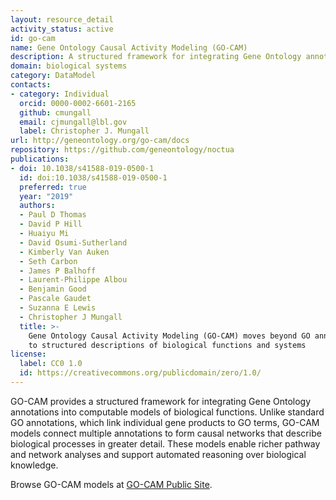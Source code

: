 ```yaml
---
layout: resource_detail
activity_status: active
id: go-cam
name: Gene Ontology Causal Activity Modeling (GO-CAM)
description: A structured framework for integrating Gene Ontology annotations into computable models of biological functions.
domain: biological systems
category: DataModel
contacts:
- category: Individual
  orcid: 0000-0002-6601-2165
  github: cmungall
  email: cjmungall@lbl.gov
  label: Christopher J. Mungall
url: http://geneontology.org/go-cam/docs
repository: https://github.com/geneontology/noctua
publications:
- doi: 10.1038/s41588-019-0500-1
  id: doi:10.1038/s41588-019-0500-1
  preferred: true
  year: "2019"
  authors:
  - Paul D Thomas
  - David P Hill
  - Huaiyu Mi
  - David Osumi-Sutherland
  - Kimberly Van Auken
  - Seth Carbon
  - James P Balhoff
  - Laurent-Philippe Albou
  - Benjamin Good
  - Pascale Gaudet
  - Suzanna E Lewis
  - Christopher J Mungall
  title: >-
    Gene Ontology Causal Activity Modeling (GO-CAM) moves beyond GO annotations
    to structured descriptions of biological functions and systems
license:
  label: CC0 1.0
  id: https://creativecommons.org/publicdomain/zero/1.0/
---
```


GO-CAM provides a structured framework for integrating Gene Ontology annotations into 
computable models of biological functions. Unlike standard GO annotations, which link 
individual gene products to GO terms, GO-CAM models connect multiple annotations to 
form causal networks that describe biological processes in greater detail. These models 
enable richer pathway and network analyses and support automated reasoning over 
biological knowledge.

Browse GO-CAM models at [GO-CAM Public Site](http://geneontology.org/go-cam).
